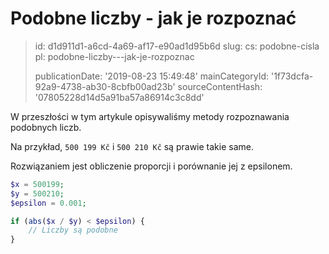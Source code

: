 Podobne liczby - jak je rozpoznać
=================================

> id: d1d911d1-a6cd-4a69-af17-e90ad1d95b6d
> slug:
> 	cs: podobne-cisla
> 	pl: podobne-liczby---jak-je-rozpoznac
> 
> publicationDate: '2019-08-23 15:49:48'
> mainCategoryId: '1f73dcfa-92a9-4738-ab30-8cbfb00ad23b'
> sourceContentHash: '07805228d14d5a91ba57a86914c3c8dd'

W przeszłości w tym artykule opisywaliśmy metody rozpoznawania podobnych liczb.

Na przykład, `500 199 Kč` i `500 210 Kč` są prawie takie same.

Rozwiązaniem jest obliczenie proporcji i porównanie jej z epsilonem.

```php
$x = 500199;
$y = 500210;
$epsilon = 0.001;

if (abs($x / $y) < $epsilon) {
    // Liczby są podobne
}
```
